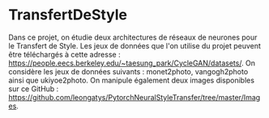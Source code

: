 # TransfertDeStyle
Dans ce projet, on étudie deux architectures de réseaux de neurones pour le Transfert de Style.
Les jeux de données que l'on utilise du projet peuvent être téléchargés à cette adresse : https://people.eecs.berkeley.edu/~taesung_park/CycleGAN/datasets/. On considère les jeux de données suivants : monet2photo, vangogh2photo ainsi que ukiyoe2photo.
On manipule également deux images disponibles sur ce GitHub : https://github.com/leongatys/PytorchNeuralStyleTransfer/tree/master/Images.
